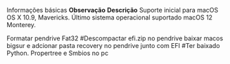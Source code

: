Informações básicas
**Observação**	                              __Descrição__
Suporte inicial para macOS	              OS X 10.9, Mavericks.
Último sistema operacional suportado    	macOS 12 Monterey.

Formatar pendrive Fat32
#Descompactar efi.zip no pendrive
baixar macos bigsur e adcionar pasta recovery no pendrive junto com EFI
#Ter baixado Python. Propertree e Smbios no pc 
